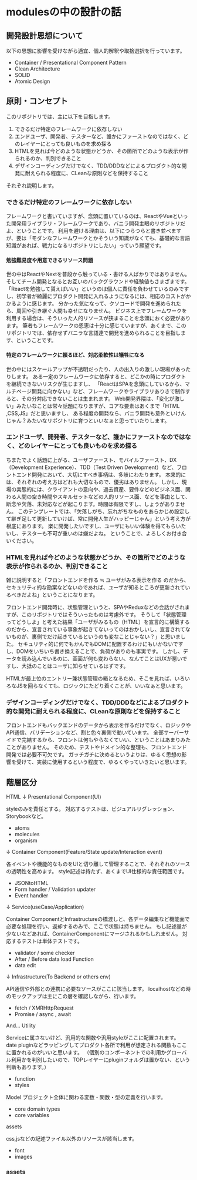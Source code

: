 # modulesの中の設計の話

## 開発設計思想について

以下の思想に影響を受けながら適宜、個人的解釈や取捨選択を行っています。

- Container / Presentational Component Pattern
- Clean Architecture
- SOLID
- Atomic Design

## 原則・コンセプト

このリポジトリでは、主に以下を目指します。

1. できるだけ特定のフレームワークに依存しない
2. エンドユーザ、開発者、テスターなど、誰かにファーストなのではなく、どのレイヤーにとっても良いものを求め探る
3. HTMLを見れば今どのような状態かどうか、その箇所でどのような表示が作られるのか、判別できること
4. デザインコーディングだけでなく、TDD/DDDなどによるプロダクト的な開発に耐えられる程度に、CLeanな原則などを保持すること

それぞれ説明します。

### できるだけ特定のフレームワークに依存しない

フレームワークと書いていますが、念頭に置いているのは、ReactやVueといった開発用ライブラリ・フレームワークであり、バニラ開発主眼のリポジトリだよ、ということです。
利用を避ける理由は、以下につらつらと書き並べますが、要は「モダンなフレームワークとかそういう知識がなくても、基礎的な言語知識があれば、戦力になるリポジトリにしたい」っていう願望です。

#### 勉強難易度や用意できるリソース問題

世の中はReactやNextを普段から触っている・書ける人ばかりではありません。そしてチーム開発となるとお互いのバックグラウンドや経験値もさまざまです。
「Reactを勉強して貰えばいい」というのは個人に責任を負わせているのみですし、初学者が綺麗にプロダクト開発に入れるようになるには、相応のコストがかかるように感じます。
分かった気になって、クソコードで開発を進められたら、周囲や引き継ぐ人間も幸せになりません。
ビジネス上でフレームワークを利用する場合は、そういった人的リソースが狭まることを念頭におく必要があります。
筆者もフレームワークの恩恵は十分に感じていますが、あくまで、このリポジトリでは、依存せずバニラな言語達で開発を進められることを目指します、ということです。

#### 特定のフレームワークに頼るほど、対応柔軟性は犠牲になる

世の中にはスケールアップが不透明だったり、人の出入りの激しい現場があったりします。
ある一定のフレームワークに依存すると、どこかの時にプロダクトを継続できないリスクが生じますし、
「ReactはSPAを念頭にしているから、マルチページ開発に向かない」など、フレームワークやライブラリありきで制作すると、その分対応できないことは生まれます。
Web開発界隈は、「変化が激しい」みたいなことは常々話題になりますが、コアな要素はあくまで「HTML ,CSS,JS」だと思いますし、
ある程度の開発なら、バニラ開発も意外といけんじゃん？みたいなリポジトリに育つといいなぁと思っていたりします。

### エンドユーザ、開発者、テスターなど、誰かにファーストなのではなく、どのレイヤーにとっても良いものを求め探る

ちまたでよく話題に上がる、ユーザファースト、モバイルファースト、DX（Development Experience）、TDD（Test Driven Development）など、フロントエンド開発において、大切にすべき事柄は、多岐にわたります。
本来的には、それぞれの考え方はどれも大切なもので、優劣はありません。
しかし、現場の実態的には、クライアントの意向や、過去資産、要件などのビジネス面、関わる人間の空き時間やスキルセットなどの人的リソース面、などを事由として、断念や欠落、未対応などが起こります。時間は有限ですし、しょうがありません。
このテンプレートでは、「欠落しがち、忘れがちなものをあらかじめ設定して継ぎ足して更新していけば、常に開発人生がハッピーじゃん」という考え方が根底にあります。
楽に開発したいですし、ユーザにもいい体験を得てもらいたいし、テスターも不可が重いのは嫌だよね。
ということで、よろしくお付き合いください。

### HTMLを見れば今どのような状態かどうか、その箇所でどのような表示が作られるのか、判別できること

雑に説明すると「フロントエンドを作る ≒ ユーザがみる表示を作る のだから、セキュリティ的な勘案などないのであれば、ユーザが知るところが更新されているべきだよね」ということになります。

フロントエンド開発時に、状態管理というと、SPAやReduxなどの会話がされますが、このリポジトリではそういったものは考慮外です。
そうして「状態管理ってどうしよ」と考えた結果「ユーザがみるもの（HTML）を宣言的に構築するのだから、宣言されている事象が起きてないってのはおかしいし、宣言されてないものが、裏側でだけ起きているというのも変なことじゃない？」と思いました。
セキュリティ的に何でもかんでもDOMに配置するわけにもいかないですし、DOMをいちいち書き換えることで、負荷がありのも事実です。
しかし、データを読み込んでいるのに、画面が何も変わらない、なんてことはUXが悪いですし、大抵のことはユーザに知らせているはずです。

HTMLが最上位のエントリー兼状態管理の箱となるため、そこを見れば、いろいろなJSを回らなくても、ロジックにたどり着くことが、いいなぁと思います。

### デザインコーディングだけでなく、TDD/DDDなどによるプロダクト的な開発に耐えられる程度に、CLeanな原則などを保持すること

フロントエンドもバックエンドのデータから表示を作るだけでなく、ロジックやAPI通信、バリデーションなど、割と色々裏側で動いています。
全部サーバーサイドで完結するから、フロントは何もやらなくていい、ということはあまりみたことがありません。
そのため、テストやドメイン的な整理も、フロントエンド開発では必要不可欠です。
ガッチガチに決めるというよりは、ゆるく思想の影響を受けて、実装に使用するという程度で、ゆるくやっていきたいと思います。

## 階層区分

HTML
↓
Presentational Component(UI)

styleのみを責任とする。
対応するテストは、ビジュアルリグレッション、 Storybookなど。

- atoms
- molecules
- organism

↓
Container Component(Feature/State update/Interaction event)

各イベントや機能的なものをUIと切り離して管理することで、それぞれのソースの透明性を高めます。
style記述は持たず、あくまでUI仕様的な責任範囲です。

- JSONtoHTML
- Form handler / Validation updater
- Event handler

↓
Service(useCase/Application)

Container ComponentとInfrastructureの橋渡しと、各データ編集など機能面で必要な処理を行い、返却するのみで、ここで状態は持ちません。
もし記述量が少ないなどあれば、ContainerComponentにマージされるかもしれません。
対応するテストは単体テストです。

- validator / some checker
- After / Before data load Function
- data edit

↓
Infrastructure(To Backend or others env)

API通信や外部との連携に必要なソースがここに該当します。
localhostなどの時のモックアップは主にこの層を確認しながら、行います。

- fetch / XMRHttpRequest
- Promise / async , await

And...
Utility

Serviceに属さないけど、汎用的な関数や汎用styleがここに配置されます。
date pluginなどラッピングしてプロダクト各所で利用が想定される関数もここに置かれるのがいいと思います。
（個別のコンポーネントでの利用かグローバル利用かを判別したいので、TOPレイヤーにpluginフォルダは置かない、という判断もあります。）

- function
- styles

Model
プロジェクト全体に関わる変数・関数・型の定義を行います。

- core domain types
- core variables

assets

css,jsなどの記述ファイル以外のリソースが該当します。

- font
- images

### assets

